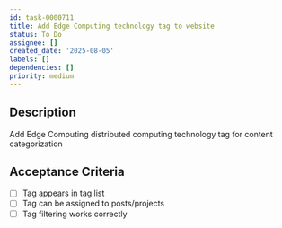 ```yaml
---
id: task-0000711
title: Add Edge Computing technology tag to website
status: To Do
assignee: []
created_date: '2025-08-05'
labels: []
dependencies: []
priority: medium
---
```


## Description

Add Edge Computing distributed computing technology tag for content categorization

## Acceptance Criteria

- [ ] Tag appears in tag list
- [ ] Tag can be assigned to posts/projects
- [ ] Tag filtering works correctly
